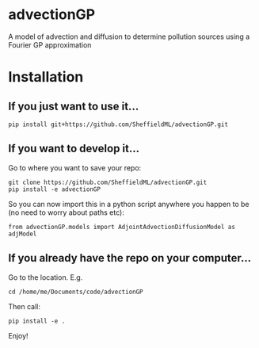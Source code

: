 # advectionGP
A model of advection and diffusion to determine pollution sources using a Fourier GP approximation

# Installation
## If you just want to use it...
```
pip install git+https://github.com/SheffieldML/advectionGP.git
```

## If you want to develop it...

Go to where you want to save your repo:
```
git clone https://github.com/SheffieldML/advectionGP.git
pip install -e advectionGP
```
So you can now import this in a python script anywhere you happen to be (no need to worry about paths etc):
```
from advectionGP.models import AdjointAdvectionDiffusionModel as adjModel
```

## If you already have the repo on your computer...

Go to the location. E.g.
```
cd /home/me/Documents/code/advectionGP 
```
Then call:
```
pip install -e .
```

Enjoy!

